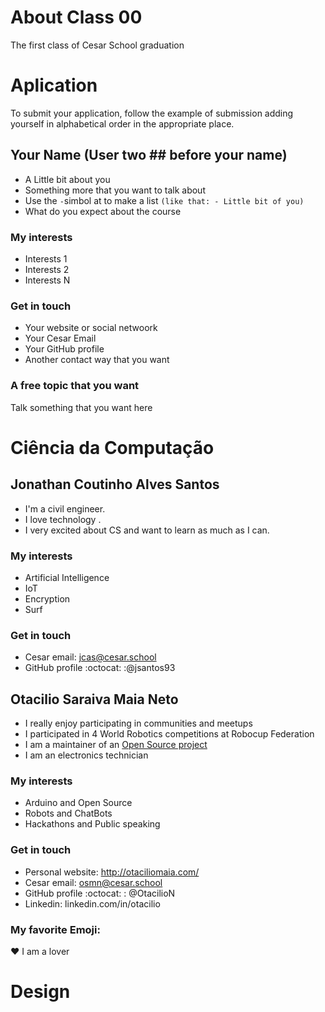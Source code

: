 # About Class 00
The first class of Cesar School graduation

# Aplication
To submit your application, follow the example of submission adding yourself in alphabetical order in the appropriate place.

## Your Name (User two ## before your name)
- A Little bit about you
- Something more that you want to talk about
- Use the `-`simbol at to make a list `(like that: - Little bit of you)`
- What do you expect about the course

### My interests
- Interests 1
- Interests 2
- Interests N

### Get in touch
- Your website or social netwoork
- Your Cesar Email
- Your GitHub profile
- Another contact way that you want

### A free topic that you want
Talk something that you want here

# Ciência da Computação

## Jonathan Coutinho Alves Santos
- I'm a civil engineer.
- I love technology .
- I very excited about CS and want to learn as much as I can.

### My interests
- Artificial Intelligence
- IoT
- Encryption
- Surf

### Get in touch
- Cesar email: jcas@cesar.school
- GitHub profile :octocat: :@jsantos93

## Otacilio Saraiva Maia Neto
- I really enjoy participating in communities and meetups
- I participated in 4 World Robotics competitions at Robocup Federation
- I am a maintainer of an [Open Source project](https://github.com/OtacilioN/Brasilino)
- I am an electronics technician

### My interests
- Arduino and Open Source
- Robots and ChatBots
- Hackathons and Public speaking

### Get in touch
- Personal website: http://otaciliomaia.com/
- Cesar email: osmn@cesar.school
- GitHub profile :octocat: : @OtacilioN
- Linkedin: linkedin.com/in/otacilio

### My favorite Emoji:
❤️ I am a lover

# Design

